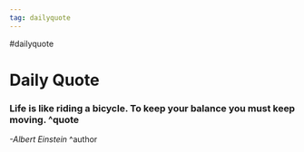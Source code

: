 ```yaml
---
tag: dailyquote
---
```


#dailyquote

# Daily Quote

### Life is like riding a bicycle. To keep your balance you must keep moving. ^quote
*-Albert Einstein* ^author

